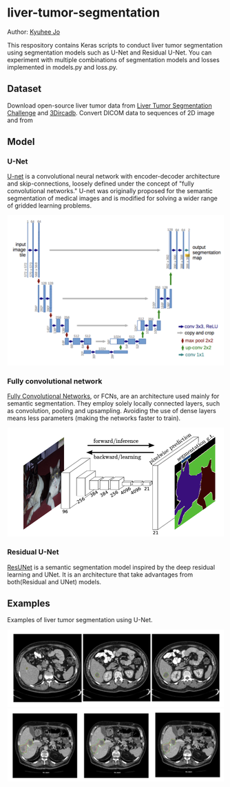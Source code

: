 # liver-tumor-segmentation
Author: [Kyuhee Jo](kjo3@jhu.edu)

This respository contains Keras scripts to conduct liver tumor segmentation using segmentation models such as U-Net and Residual U-Net.
You can experiment with multiple combinations of segmentation models and losses implemented in models.py and loss.py. 

## Dataset

Download open-source liver tumor data from [Liver Tumor Segmentation Challenge](https://competitions.codalab.org/competitions/17094) and [3Dircadb](https://www.ircad.fr/research/3dircadb/). Convert DICOM data to sequences of 2D image and from 

## Model


### U-Net

[U-net](https://lmb.informatik.uni-freiburg.de/people/ronneber/u-net/) is a convolutional neural network with encoder-decoder architecture and skip-connections, loosely defined under the concept of "fully convolutional networks." U-net was originally proposed for the semantic segmentation of medical images and is modified for solving a wider range of gridded learning problems.

![unet](info/unet.png)


### Fully convolutional network 

[Fully Convolutional Networks](https://arxiv.org/abs/1411.4038), or FCNs, are an architecture used mainly for semantic segmentation. They employ solely locally connected layers, such as convolution, pooling and upsampling. Avoiding the use of dense layers means less parameters (making the networks faster to train).

![fcn](info/fcn.png)

### Residual U-Net


[ResUNet](https://arxiv.org/pdf/1711.10684.pdf) is a semantic segmentation model inspired by the deep residual learning and UNet. It is an architecture that take advantages from both(Residual and UNet) models.


## Examples

Examples of liver tumor segmentation using U-Net.

![example](info/example1.png)
![example](info/example2.png)


